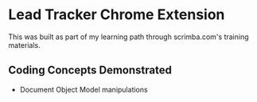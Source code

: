 # Lead Tracker Chrome Extension

This was built as part of my learning path through scrimba.com's training materials.

## Coding Concepts Demonstrated
- Document Object Model manipulations